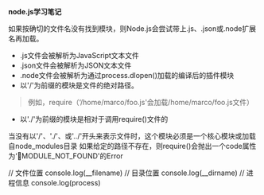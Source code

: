 **node.js学习笔记**

如果按确切的文件名没有找到模块，则Node.js会尝试带上.js、.json或.node扩展名再加载。
- .js文件会被解析为JavaScript文本文件
- .json文件会被解析为JSON文本文件
- .node文件会被解析为通过process.dlopen()加载的编译后的插件模块
- 以'/'为前缀的模块是文件的绝对路径。
> 例如，require（‘/home/marco/foo.js'会加载/home/marco/foo.js文件）
- 以'./'为前缀的模块是相对于调用require()文件的

当没有以'/'、'./'、或'../'开头来表示文件时，这个模块必须是一个核心模块或加载自node_modules目录
如果给定的路径不存在，则require()会抛出一个code属性为‘MODULE_NOT_FOUND'的Error

// 文件位置
console.log(__filename)
// 目录位置
console.log(__dirname)
// 进程信息 
console.log(process)